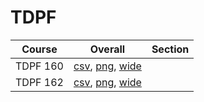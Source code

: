 # TDPF

| Course | Overall | Section |
| ------ | ------- | ------- |
| TDPF 160 | [csv](https://github.com/UCSD-Historical-Enrollment-Data/2024Fall/blob/main/overall/TDPF%20160.csv), [png](https://raw.githubusercontent.com/UCSD-Historical-Enrollment-Data/2024Fall/main/plot_overall/TDPF%20160.png), [wide](https://raw.githubusercontent.com/UCSD-Historical-Enrollment-Data/2024Fall/main/plot_overall_wide/TDPF%20160.png) |  |
| TDPF 162 | [csv](https://github.com/UCSD-Historical-Enrollment-Data/2024Fall/blob/main/overall/TDPF%20162.csv), [png](https://raw.githubusercontent.com/UCSD-Historical-Enrollment-Data/2024Fall/main/plot_overall/TDPF%20162.png), [wide](https://raw.githubusercontent.com/UCSD-Historical-Enrollment-Data/2024Fall/main/plot_overall_wide/TDPF%20162.png) |  |
